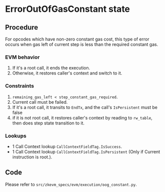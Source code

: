 # ErrorOutOfGasConstant state

## Procedure
For opcodes which have non-zero constant gas cost, this type of error occurs when gas left of 
current step is less than the required constant gas.

### EVM behavior

1. If it's a root call, it ends the execution.
2. Otherwise, it restores caller's context and switch to it.

### Constraints
1. `remaining_gas_left < step_constant_gas_required`.
2. Current call must be failed.
3. If it's a root call, it transits to `EndTx`, and the call's `IsPersistent` must be false
4. if it is not root call, it restores caller's context by reading to `rw_table`, then does step state transition to it.

### Lookups
- 1 Call Context lookup `CallContextFieldTag.IsSuccess`.
- 1 Call Context lookup `CallContextFieldTag.IsPersistent` (Only if Current instruction is root.). 

## Code

Please refer to `src/zkevm_specs/evm/execution/oog_constant.py`.
